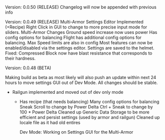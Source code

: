 Version: 0.0.50 (RELEASE)
    Changelog will now be appended with previous info



Version: 0.0.49 (RELEASE)
	Multi-Armor Settings Editor Implemented (+Recipe)
		Right Click in GUI to change to more precise input mode for sliders.
	Multi-Armor Changes
		Ground speed increase now uses power
			Has config options for balancing
		Flight has additional config options for balancing.
		Max Speed limits are also in config
		Most features can now be enabled/disabled via the settings editor.
		Settings are saved to the helmet.
	Fixed:
		Compressed Block now have blast resistance that corresponds to their hardness.

Version: 0.0.48 (BETA)

Making build as beta as most likely will also push an update within next 24 hours to move settings GUI out of Dev Mode. All changes should be stable.

* Railgun implemented and moved out of dev only mode
  * Has recipe (that needs balancing)
        Many config options for balancing
        Sneak Scroll to change by Power Delta
            Ctrl + Sneak to change by 100 * Power Delta
    Cleaned up Generic Data Storage to be more efficient and persist settings (used by armor and railgun)
    Cleaned up locale file as it had old entires

    Dev Mode:
        Working on Settings GUI for the Multi-Armor